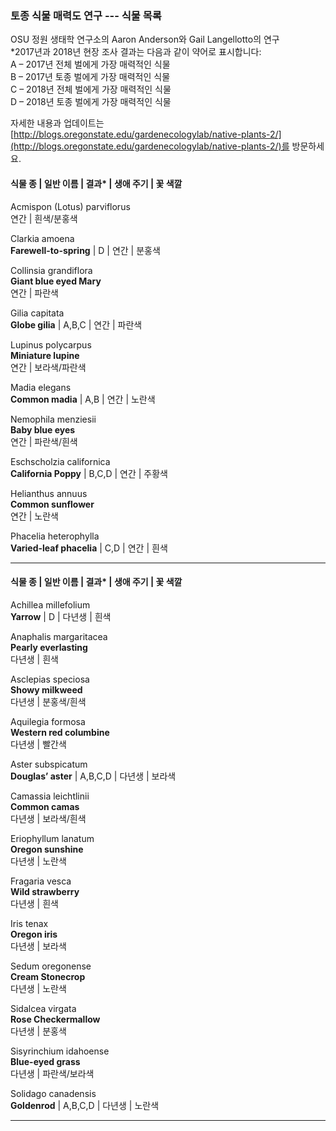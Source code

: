 ### 토종 식물 매력도 연구 --- 식물 목록  
OSU 정원 생태학 연구소의 Aaron Anderson와 Gail Langellotto의 연구  
*2017년과 2018년 현장 조사 결과는 다음과 같이 약어로 표시합니다:  
A – 2017년 전체 벌에게 가장 매력적인 식물  
B – 2017년 토종 벌에게 가장 매력적인 식물  
C – 2018년 전체 벌에게 가장 매력적인 식물  
D – 2018년 토종 벌에게 가장 매력적인 식물  

자세한 내용과 업데이트는 [http://blogs.oregonstate.edu/gardenecologylab/native-plants-2/](http://blogs.oregonstate.edu/gardenecologylab/native-plants-2/)를 방문하세요.  

#### 식물 종  | 일반 이름 | 결과* | 생애 주기 | 꽃 색깔  

Acmispon (Lotus) parviflorus  
연간  | 흰색/분홍색  

Clarkia amoena  
**Farewell-to-spring**  | D | 연간 | 분홍색  

Collinsia grandiflora  
**Giant blue eyed Mary**  
연간 | 파란색  

Gilia capitata  
**Globe gilia**  | A,B,C | 연간 | 파란색  

Lupinus polycarpus  
**Miniature lupine**  
연간 | 보라색/파란색  

Madia elegans  
**Common madia**  | A,B | 연간 | 노란색  

Nemophila menziesii  
**Baby blue eyes**  
연간 | 파란색/흰색  

Eschscholzia californica  
**California Poppy**  | B,C,D | 연간 | 주황색  

Helianthus annuus  
**Common sunflower**  
연간 | 노란색  

Phacelia heterophylla  
**Varied-leaf phacelia**  | C,D | 연간 | 흰색  

---

#### 식물 종  | 일반 이름 | 결과* | 생애 주기 | 꽃 색깔  

Achillea millefolium  
**Yarrow**  | D | 다년생 | 흰색  

Anaphalis margaritacea  
**Pearly everlasting**  
다년생 | 흰색  

Asclepias speciosa  
**Showy milkweed**  
다년생 | 분홍색/흰색  

Aquilegia formosa  
**Western red columbine**  
다년생 | 빨간색  

Aster subspicatum  
**Douglas’ aster**  | A,B,C,D | 다년생 | 보라색  

Camassia leichtlinii  
**Common camas**  
다년생 | 보라색/흰색  

Eriophyllum lanatum  
**Oregon sunshine**  
다년생 | 노란색  

Fragaria vesca  
**Wild strawberry**  
다년생 | 흰색  

Iris tenax  
**Oregon iris**  
다년생 | 보라색  

Sedum oregonense  
**Cream Stonecrop**  
다년생 | 노란색  

Sidalcea virgata  
**Rose Checkermallow**  
다년생 | 분홍색  

Sisyrinchium idahoense  
**Blue-eyed grass**  
다년생 | 파란색/보라색  

Solidago canadensis  
**Goldenrod**  | A,B,C,D | 다년생 | 노란색  

---